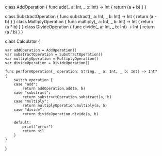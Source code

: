 class AddOperation {
    func add(_ a: Int, _ b: Int) -> Int {
        return (a + b)
    }
}

class SubstractOperation {
    func substract(_ a: Int, _ b: Int) -> Int {
        return (a - b)
    }
}
class MultiplyOperation {
    func multiply(_ a: Int, _ b: Int) -> Int {
        return (a * b)
    }
}
class DivideOperation {
    func divide(_ a: Int, _ b: Int) -> Int {
        return (a / b)
    }
}

class Calculator {
    
    var addOperation = AddOperation()
    var substractOperation = SubstractOperation()
    var multiplyOperation = MultiplyOperation()
    var divideOperation = DivideOperation()
    
    func performOperation(_ operation: String, _ a: Int, _ b: Int) -> Int? {
        switch operation {
        case "add":
            return addOperation.add(a, b)
        case "substract":
            return substractOperation.substract(a, b)
        case "multiply":
            return multiplyOperation.multiply(a, b)
        case "divide":
            return divideOperation.divide(a, b)
            
        default:
            print("error")
            return nil
        }
    }
}
